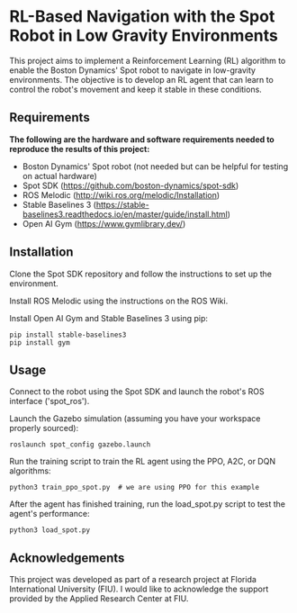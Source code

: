 # RL-Based Navigation with the Spot Robot in Low Gravity Environments

This project aims to implement a Reinforcement Learning (RL) algorithm to enable the Boston Dynamics' Spot robot to navigate in low-gravity environments. The objective is to develop an RL agent that can learn to control the robot's movement and keep it stable in these conditions.

## Requirements

**The following are the hardware and software requirements needed to reproduce the results of this project:**

- Boston Dynamics' Spot robot (not needed but can be helpful for testing on actual hardware)
- Spot SDK (https://github.com/boston-dynamics/spot-sdk)
- ROS Melodic (http://wiki.ros.org/melodic/Installation)
- Stable Baselines 3 (https://stable-baselines3.readthedocs.io/en/master/guide/install.html)
- Open AI Gym (https://www.gymlibrary.dev/)

## Installation

Clone the Spot SDK repository and follow the instructions to set up the environment.

Install ROS Melodic using the instructions on the ROS Wiki.

Install Open AI Gym and Stable Baselines 3 using pip:

    pip install stable-baselines3
    pip install gym

## Usage

Connect to the robot using the Spot SDK and launch the robot's ROS interface ('spot_ros').

Launch the Gazebo simulation (assuming you have your workspace properly sourced):

    roslaunch spot_config gazebo.launch

Run the training script to train the RL agent using the PPO, A2C, or DQN algorithms:

    python3 train_ppo_spot.py  # we are using PPO for this example

After the agent has finished training, run the load_spot.py script to test the agent's performance:

    python3 load_spot.py

## Acknowledgements

This project was developed as part of a research project at Florida International University (FIU). I would like to acknowledge the support provided by the Applied Research Center at FIU.
